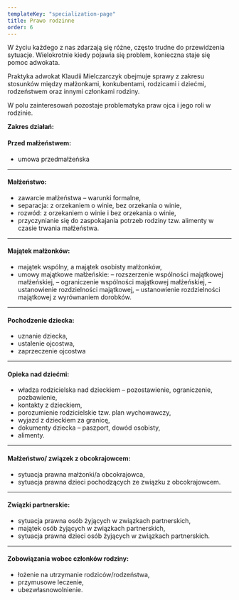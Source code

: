 ```yaml
---
templateKey: "specialization-page"
title: Prawo rodzinne
order: 6
---
```


W życiu każdego z nas zdarzają się różne, często trudne do przewidzenia sytuacje. Wielokrotnie kiedy pojawia się problem, konieczna staje się pomoc adwokata.

Praktyka adwokat Klaudii Mielczarczyk obejmuje sprawy z zakresu stosunków między małżonkami, konkubentami, rodzicami i dziećmi, rodzeństwem oraz innymi członkami rodziny.

W polu zainteresowań pozostaje problematyka praw ojca i jego roli w rodzinie.

**Zakres działań:**

#### Przed małżeństwem:

- umowa przedmałżeńska

---

#### Małżeństwo:

- zawarcie małżeństwa – warunki formalne,
- separacja: z orzekaniem o winie, bez orzekania o winie,
- rozwód: z orzekaniem o winie i bez orzekania o winie,
- przyczynianie się do zaspokajania potrzeb rodziny tzw. alimenty w czasie trwania małżeństwa.

---

#### Majątek małżonków:

- majątek wspólny, a majątek osobisty małżonków,
- umowy majątkowe małżeńskie:
  – rozszerzenie wspólności majątkowej małżeńskiej,
  – ograniczenie wspólności majątkowej małżeńskiej,
  – ustanowienie rozdzielności majątkowej,
  – ustanowienie rozdzielności majątkowej z wyrównaniem dorobków.

---

#### Pochodzenie dziecka:

- uznanie dziecka,
- ustalenie ojcostwa,
- zaprzeczenie ojcostwa

---

#### Opieka nad dziećmi:

- władza rodzicielska nad dzieckiem – pozostawienie, ograniczenie, pozbawienie,
- kontakty z dzieckiem,
- porozumienie rodzicielskie tzw. plan wychowawczy,
- wyjazd z dzieckiem za granicę,
- dokumenty dziecka – paszport, dowód osobisty,
- alimenty.

---

#### Małżeństwo/ związek z obcokrajowcem:

- sytuacja prawna małżonki/a obcokrajowca,
- sytuacja prawna dzieci pochodzących ze związku z obcokrajowcem.

---

#### Związki partnerskie:

- sytuacja prawna osób żyjących w związkach partnerskich,
- majątek osób żyjących w związkach partnerskich,
- sytuacja prawna dzieci osób żyjących w związkach partnerskich.

---

#### Zobowiązania wobec członków rodziny:

- łożenie na utrzymanie rodziców/rodzeństwa,
- przymusowe leczenie,
- ubezwłasnowolnienie.
